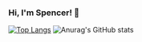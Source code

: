 ### Hi, I'm Spencer! 👋
[![Top Langs](https://github-readme-stats.vercel.app/api/top-langs/?username=spencerbig?hide=SCSS?&layout=compact&theme=cobalt)](https://github.com/anuraghazra/github-readme-stats)
![Anurag's GitHub stats](https://github-readme-stats.vercel.app/api?username=spencerbig&show_icons=true&theme=cobalt&count_private=true)


<!--
**spencerbig/spencerbig** is a ✨ _special_ ✨ repository because its `README.md` (this file) appears on your GitHub profile.
